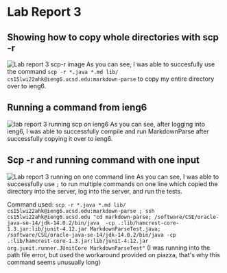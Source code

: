 # Lab Report 3

## Showing how to copy whole directories with scp -r

![Lab report 3 scp-r image](https://user-images.githubusercontent.com/97641362/153678482-5c944366-d276-4f6b-af3d-4974f4a26e3c.png)
As you can see, I was able to succesfully use the command `scp -r *.java *.md lib/ cs15lwi22ahk@ieng6.ucsd.edu:markdown-parse` to copy my entire directory
over to ieng6. <br>

## Running a command from ieng6

![lab report 3 running scp on ieng6](https://user-images.githubusercontent.com/97641362/153679077-6db6ad1c-e5f4-4151-807f-9fb2b2679b2c.png)
As you can see, after logging into ieng6, I was able to successfully compile and run MarkdownParse after successfully copying it over to ieng6. <br>

## Scp -r and running command with one input

![Lab report 3 running on one command line](https://user-images.githubusercontent.com/97641362/153688523-f85ec515-64f0-4bab-81e8-8c9d62d3b875.png)
As you can see, I was able to successfully use `;` to run multiple commands on one line which copied the directory into the server, log into the server,
and run the tests. <br>

Command used: `scp -r *.java *.md lib/ cs15lwi22ahk@ieng6.ucsd.edu:markdown-parse ; ssh cs15lwi22ahk@ieng6.ucsd.edu "cd markdown-parse; /software/CSE/oracle-java-se-14/jdk-14.0.2/bin/java 
-cp .:lib/hamcrest-core-1.3.jar:lib/junit-4.12.jar MarkdownParseTest.java; /software/CSE/oracle-java-se-14/jdk-14.0.2/bin/java -cp .:lib/hamcrest-core-1.3.jar:lib/junit-4.12.jar org.junit.runner.JUnitCore MarkdownParseTest"` (I was running into the path file error, but used the workaround provided on piazza, that's why this command seems unusually long)



